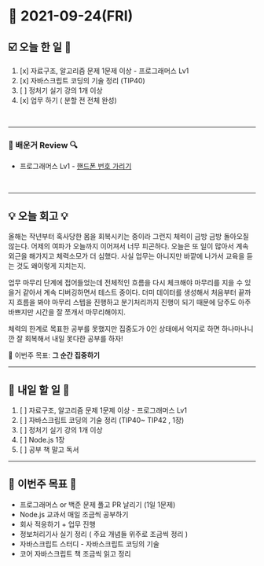 # 📆 2021-09-24(FRI)
## ☑️ 오늘 한 일 📑
1. [x] 자료구조, 알고리즘 문제 1문제 이상 - 프로그래머스 Lv1
2. [x] 자바스크립트 코딩의 기술 정리 (TIP40)
3. [ ] 정처기 실기 강의 1개 이상
4. [x] 업무 하기 ( 분할 전 전체 완성)
<br>

***

### 📌️ 배운거 Review 🔍️
- 프로그래머스 Lv1 - [핸드폰 번호 가리기](https://github.com/Kyuwon53/Python-algorithm/tree/main/programmers/Level1/%ED%95%B8%EB%93%9C%ED%8F%B0%20%EB%B2%88%ED%98%B8%20%EA%B0%80%EB%A6%AC%EA%B8%B0)
    
<br>

***

## 💡 오늘 회고  💡

올해는 작년부터 혹사당한 몸을 회복시키는 중이라 그런지 체력이 금방 금방 돌아오질 않는다. 어제의 여파가 오늘까지 이어져서 너무 피곤하다. 오늘은 또 일이 많아서 계속 외근을 해가지고
체력소모가 더 심했다. 사실 업무는 아니지만 바깥에 나가서 교육을 듣는 것도 왜이렇게 지치는지. 

업무 마무리 단계에 접어들었는데 전체적인 흐름을 다시 체크해야 마무리를 지을 수 있을거 같아서 계속 디버깅하면서 테스트 중이다. 
더미 데이터를 생성해서 처음부터 끝까지 흐름을 봐야 마무리 스텝을 진행하고 분기처리까지 진행이 되기 때문에 담주도 아주 바쁘지만 시간을 잘 쪼개서 마무리해야지.

체력의 한계로 목표한 공부를 못했지만 집중도가 0인 상태에서 억지로 하면 하나마나니깐 잘 회복해서 내일 못다한 공부를 하자! 

 🎯 이번주 목표: **그 순간 집중하기** 

***

## 🎯 내일 할 일 🎯
1. [ ] 자료구조, 알고리즘 문제 1문제 이상 - 프로그래머스 Lv1
2. [ ] 자바스크립트 코딩의 기술 정리 (TIP40~ TIP42 , 1장)
3. [ ] 정처기 실기 강의 1개 이상
4. [ ] Node.js 1장
5. [ ] 공부 책 말고 독서 


***

## 🏁 이번주 목표 🏁
- 프로그래머스 or 백준 문제 풀고 PR 날리기 (1일 1문제)
- Node.js 교과서 매일 조금씩 공부하기
- 회사 적응하기 + 업무 진행
- 정보처리기사 실기 정리 ( 주요 개념들 위주로 조금씩 정리 )
- 자바스크립트 스터디 - 자바스크립트 코딩의 기술
- 코어 자바스크립트 책 조금씩 읽고 정리
